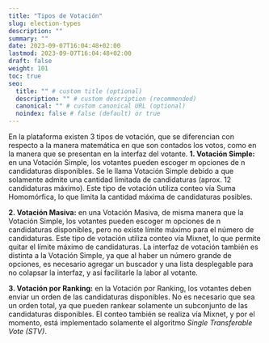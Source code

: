 ```yaml
---
title: "Tipos de Votación"
slug: election-types
description: ""
summary: ""
date: 2023-09-07T16:04:48+02:00
lastmod: 2023-09-07T16:04:48+02:00
draft: false
weight: 101
toc: true
seo:
  title: "" # custom title (optional)
  description: "" # custom description (recommended)
  canonical: "" # custom canonical URL (optional)
  noindex: false # false (default) or true
---
```

En la plataforma existen 3 tipos de votación, que se diferencian con respecto 
a la manera matemática en que son contados los votos, como en la manera que se 
presentan en la interfaz del votante.
**1. Votación Simple:** en una Votación Simple, los votantes pueden escoger m opciones de n candidaturas 
disponibles. Se le llama Votación Simple debido a que solamente admite una 
cantidad limitada de candidaturas (aprox. 12 candidaturas máximo). Este tipo de 
votación utiliza conteo vía Suma Homomórfica, lo que limita la cantidad máxima de 
candidaturas posibles. 

**2. Votación Masiva:** en una Votación Masiva, de misma manera que la Votación Simple, 
los votantes pueden escoger m opciones de n candidaturas disponibles, pero no 
existe límite máximo para el número de candidaturas. Este tipo de votación utiliza 
conteo vía Mixnet, lo que permite quitar el límite máximo de candidaturas. La 
interfaz de votación también es distinta a la Votación Simple, ya que al 
haber un número grande de opciones, es necesario agregar un buscador y una 
lista desplegable para no colapsar la interfaz, y así facilitarle la labor al 
votante.

**3. Votación por Ranking:** en la Votación por Ranking, los votantes deben enviar 
un orden de las candidaturas disponibles. No es necesario que sea un orden 
total, ya que pueden rankear solamente un subconjunto de las candidaturas 
disponibles. El conteo también se realiza vía Mixnet, y por el momento, está 
implementado solamente el algoritmo *Single Transferable Vote (STV)*.